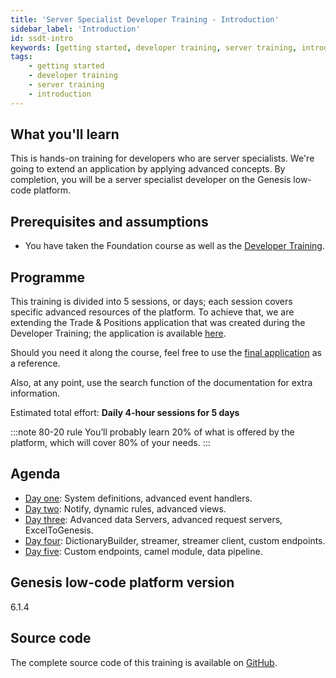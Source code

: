 ```yaml
---
title: 'Server Specialist Developer Training - Introduction'
sidebar_label: 'Introduction'
id: ssdt-intro
keywords: [getting started, developer training, server training, introduction]
tags:
    - getting started
    - developer training
    - server training
    - introduction
---
```


## What you'll learn​

This is hands-on training for developers who are server specialists. We're going to extend an application by applying advanced concepts. By completion, you will be a server specialist developer on the Genesis low-code platform.

## Prerequisites and assumptions

- You have taken the Foundation course as well as the [Developer Training](/getting-started/developer-training/training-intro/).


## Programme

This training is divided into 5 sessions, or days; each session covers specific advanced resources of the platform. To achieve that, we are extending the  Trade & Positions application that was created during the Developer Training; the application is available [here](https://github.com/genesiscommunitysuccess/devtraining-gama).

Should you need it along the course, feel free to use the [final application](https://github.com/genesiscommunitysuccess/devtraining-gama-server-spc) as a reference.

Also, at any point, use the search function of the documentation for extra information.

Estimated total effort: <b>Daily 4-hour sessions for 5 days</b>

:::note 80-20 rule
You’ll probably learn 20% of what is offered ​by the platform​, which will cover 80% of your needs.
:::

## Agenda

- [Day one](/getting-started/server_training/01_ssdt-day1/): System definitions, advanced event handlers.
- [Day two](/getting-started/server_training/01_ssdt-day2/): Notify, dynamic rules, advanced views.
- [Day three](/getting-started/server_training/03_ssdt-day3/): Advanced data Servers, advanced request servers, ExcelToGenesis.
- [Day four](/getting-started/server_training/04_ssdt-day4/): DictionaryBuilder, streamer, streamer client, custom endpoints.
- [Day five](/getting-started/server_training/05_ssdt-day5/): Custom endpoints, camel module, data pipeline​.

## Genesis low-code platform version
6.1.4

## Source code
The complete source code of this training is available 
on [GitHub](https://github.com/genesiscommunitysuccess/devtraining-gama-server-spc).